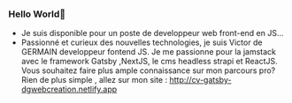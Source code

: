 ### Hello World👋

<!--
**letotor/letotor** is a ✨ _special_ ✨ repository because its `README.md` (this file) appears on your GitHub profile.

Here are some ideas to get you started:

- 🔭 I’m currently working on ...
- 🌱 I’m currently learning ...
- 👯 I’m looking to collaborate on ...
- 🤔 I’m looking for help with ...
- 💬 Ask me about ...
- 📫 How to reach me: ...
- 😄 Pronouns: ...
- ⚡ Fun fact: ...
-->

- Je suis disponible pour un poste de developpeur web front-end en JS...
- Passionné et curieux des nouvelles technologies, je suis Victor de GERMAIN developpeur fontend JS. Je me passionne pour la jamstack avec le framework Gatsby ,NextJS, le cms headless strapi et ReactJS. Vous souhaitez faire plus ample connaissance sur mon parcours pro? Rien de plus simple , allez sur mon site :
http://cv-gatsby-dgwebcreation.netlify.app
